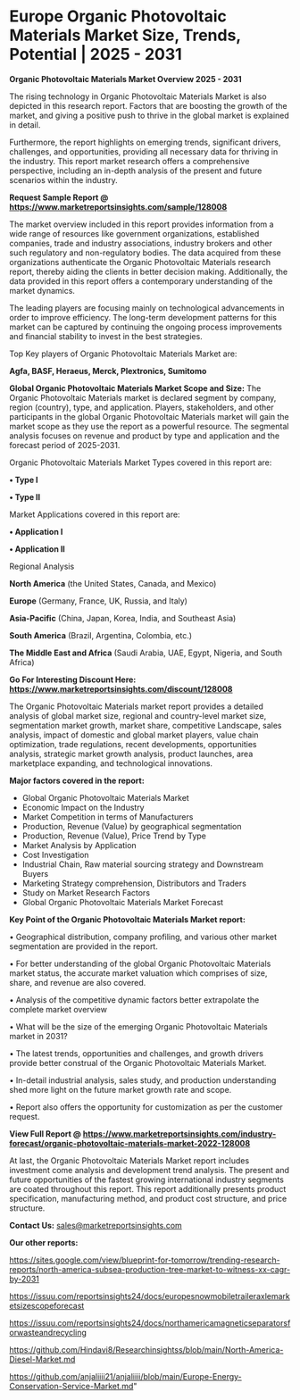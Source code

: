 # Europe Organic Photovoltaic Materials Market Size, Trends, Potential | 2025 - 2031

<Strong> Organic Photovoltaic Materials Market Overview 2025 - 2031</strong>

The rising technology in Organic Photovoltaic Materials Market is also depicted in this research report. Factors that are boosting the growth of the market, and giving a positive push to thrive in the global market is explained in detail.

Furthermore, the report highlights on emerging trends, significant drivers, challenges, and opportunities, providing all necessary data for thriving in the industry. This report market research offers a comprehensive perspective, including an in-depth analysis of the present and future scenarios within the industry.

<strong>Request Sample Report @ <a href=https://www.marketreportsinsights.com/sample/128008>https://www.marketreportsinsights.com/sample/128008</a></strong>

The market overview included in this report provides information from a wide range of resources like government organizations, established companies, trade and industry associations, industry brokers and other such regulatory and non-regulatory bodies. The data acquired from these organizations authenticate the Organic Photovoltaic Materials research report, thereby aiding the clients in better decision making. Additionally, the data provided in this report offers a contemporary understanding of the market dynamics.

The leading players are focusing mainly on technological advancements in order to improve efficiency. The long-term development patterns for this market can be captured by continuing the ongoing process improvements and financial stability to invest in the best strategies.

Top Key players of Organic Photovoltaic Materials Market are:

<strong>Agfa, BASF, Heraeus, Merck, Plextronics, Sumitomo</strong>

<strong><b>Global Organic Photovoltaic Materials Market Scope and Size:</b></strong>
The Organic Photovoltaic Materials market is declared segment by company, region (country), type, and application. Players, stakeholders, and other participants in the global Organic Photovoltaic Materials market will gain the market scope as they use the report as a powerful resource. The segmental analysis focuses on revenue and product by type and application and the forecast period of 2025-2031.

Organic Photovoltaic Materials Market Types covered in this report are:

<strong>• Type I

• Type II</strong>

Market Applications covered in this report are:

<strong>• Application I

• Application II</strong> 

Regional Analysis

<strong>North America</strong> (the United States, Canada, and Mexico)

<strong>Europe</strong> (Germany, France, UK, Russia, and Italy)

<strong>Asia-Pacific</strong> (China, Japan, Korea, India, and Southeast Asia)

<strong>South America</strong> (Brazil, Argentina, Colombia, etc.)

<strong>The Middle East and Africa</strong> (Saudi Arabia, UAE, Egypt, Nigeria, and South Africa)

<strong>Go For Interesting Discount Here: <a href=https://www.marketreportsinsights.com/discount/128008>https://www.marketreportsinsights.com/discount/128008</a></strong>

The Organic Photovoltaic Materials market report provides a detailed analysis of global market size, regional and country-level market size, segmentation market growth, market share, competitive Landscape, sales analysis, impact of domestic and global market players, value chain optimization, trade regulations, recent developments, opportunities analysis, strategic market growth analysis, product launches, area marketplace expanding, and technological innovations.

<strong><b>Major factors covered in the report:</b></strong>
<ul>
  <li>Global Organic Photovoltaic Materials Market </li>
  <li>Economic Impact on the Industry</li>
  <li>Market Competition in terms of Manufacturers</li>
  <li>Production, Revenue (Value) by geographical segmentation</li>
  <li>Production, Revenue (Value), Price Trend by Type</li>
  <li>Market Analysis by Application</li>
  <li>Cost Investigation</li>
  <li>Industrial Chain, Raw material sourcing strategy and Downstream Buyers</li>
  <li>Marketing Strategy comprehension, Distributors and Traders</li>
  <li>Study on Market Research Factors</li>
  <li>Global Organic Photovoltaic Materials Market Forecast</li>
</ul>

<strong><b>Key Point of the Organic Photovoltaic Materials Market report:</b></strong>

• Geographical distribution, company profiling, and various other market segmentation are provided in the report.

• For better understanding of the global Organic Photovoltaic Materials market status, the accurate market valuation which comprises of size, share, and revenue are also covered.

• Analysis of the competitive dynamic factors better extrapolate the complete market overview

• What will be the size of the emerging Organic Photovoltaic Materials market in 2031?

• The latest trends, opportunities and challenges, and growth drivers provide better construal of the Organic Photovoltaic Materials Market.

• In-detail industrial analysis, sales study, and production understanding shed more light on the future market growth rate and scope.

• Report also offers the opportunity for customization as per the customer request.

<strong><b>View Full Report @ <a href=https://www.marketreportsinsights.com/industry-forecast/organic-photovoltaic-materials-market-2022-128008>https://www.marketreportsinsights.com/industry-forecast/organic-photovoltaic-materials-market-2022-128008</a></b></strong>


At last, the Organic Photovoltaic Materials Market report includes investment come analysis and development trend analysis. The present and future opportunities of the fastest growing international industry segments are coated throughout this report. This report additionally presents product specification, manufacturing method, and product cost structure, and price structure.

<strong>Contact Us:</strong>
sales@marketreportsinsights.com

<strong>Our other reports:</strong>

<a href=https://sites.google.com/view/blueprint-for-tomorrow/trending-research-reports/north-america-subsea-production-tree-market-to-witness-xx-cagr-by-2031>https://sites.google.com/view/blueprint-for-tomorrow/trending-research-reports/north-america-subsea-production-tree-market-to-witness-xx-cagr-by-2031</a>

<a href=https://issuu.com/reportsinsights24/docs/europesnowmobiletraileraxlemarketsizescopeforecast>https://issuu.com/reportsinsights24/docs/europesnowmobiletraileraxlemarketsizescopeforecast</a>

<a href=https://issuu.com/reportsinsights24/docs/northamericamagneticseparatorsforwasteandrecycling>https://issuu.com/reportsinsights24/docs/northamericamagneticseparatorsforwasteandrecycling</a>

<a href=https://github.com/Hindavi8/Researchinsightss/blob/main/North-America-Diesel-Market.md>https://github.com/Hindavi8/Researchinsightss/blob/main/North-America-Diesel-Market.md</a>

<a href=https://github.com/anjaliiii21/anjaliiii/blob/main/Europe-Energy-Conservation-Service-Market.md>https://github.com/anjaliiii21/anjaliiii/blob/main/Europe-Energy-Conservation-Service-Market.md</a>"
